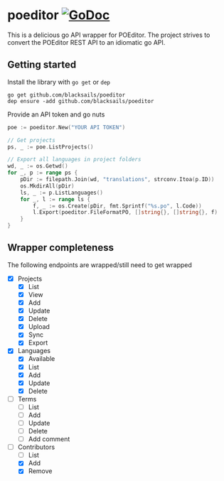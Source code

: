 # poeditor [![GoDoc](https://godoc.org/github.com/blacksails/poeditor?status.svg)](https://godoc.org/github.com/blacksails/poeditor)

This is a delicious go API wrapper for POEditor. The project strives to convert
the POEditor REST API to an idiomatic go API.

## Getting started

Install the library with `go get` or `dep`

```
go get github.com/blacksails/poeditor
dep ensure -add github.com/blacksails/poeditor
```

Provide an API token and go nuts

```go
poe := poeditor.New("YOUR API TOKEN")

// Get projects
ps, _ := poe.ListProjects()

// Export all languages in project folders
wd, _ := os.Getwd()
for _, p := range ps {
    pDir := filepath.Join(wd, "translations", strconv.Itoa(p.ID))
    os.MkdirAll(pDir)
    ls, _ := p.ListLanguages()
    for _, l := range ls {
        f, _ := os.Create(pDir, fmt.Sprintf("%s.po", l.Code))
        l.Export(poeditor.FileFormatPO, []string{}, []string{}, f)
    }
}
```

## Wrapper completeness
The following endpoints are wrapped/still need to get wrapped

- [x] Projects
  - [x] List
  - [x] View
  - [x] Add
  - [x] Update
  - [x] Delete
  - [x] Upload
  - [x] Sync
  - [x] Export
- [x] Languages
  - [x] Available
  - [x] List
  - [x] Add
  - [x] Update
  - [x] Delete
- [ ] Terms
  - [ ] List
  - [ ] Add
  - [ ] Update
  - [ ] Delete
  - [ ] Add comment
- [ ] Contributors
  - [ ] List
  - [x] Add
  - [x] Remove
